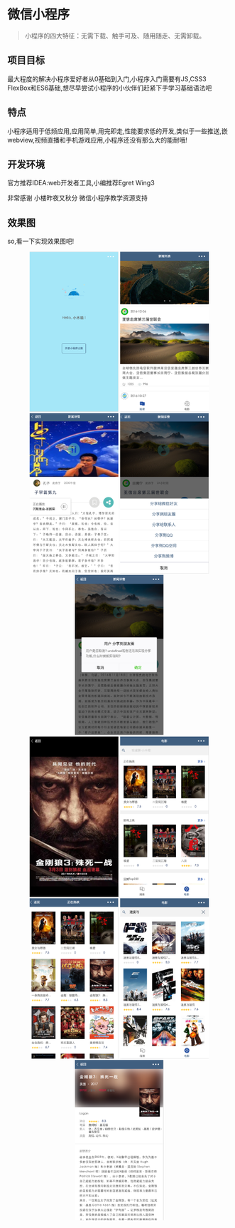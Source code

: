 # 微信小程序
> 小程序的四大特征：无需下载、触手可及、随用随走、无需卸载。

## 项目目标
 最大程度的解决小程序爱好者从0基础到入门,小程序入门需要有JS,CSS3 FlexBox和ES6基础,想尽早尝试小程序的小伙伴们赶紧下手学习基础语法吧

## 特点
 小程序适用于低频应用,应用简单,用完即走,性能要求低的开发,类似于一些推送,嵌webview,视频直播和手机游戏应用,小程序还没有那么大的能耐哦!

## 开发环境
官方推荐IDEA:web开发者工具,小编推荐Egret Wing3

非常感谢 小楼昨夜又秋分 微信小程序教学资源支持

## 效果图

so,看一下实现效果图吧!
<div  align="center">  
<img src="weclome.png" width="200px" height="360px" />

<img src="home.png" width="200px" height="360px"/>

<img src="playmusic.png" width="200px" height="360px"/>

<img src="share.png" width="200px" height="360px"/>

<img src="share_modal.png" width="200px" height="360px"/>
</div>

<div  align="center">  
<img src="viewpreview.png" width="200px" height="360px" />

<img src="movielist.png" width="200px" height="360px"/>

<img src="moviedetail.png" width="200px" height="360px"/>

<img src="movie_search.png" width="200px" height="360px"/>

<img src="movie-info.png" width="200px" height="360px"/>
</div>


